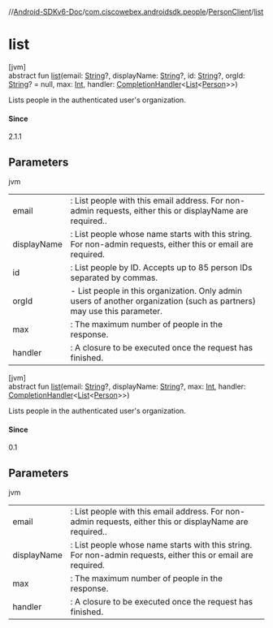 //[Android-SDKv6-Doc](../../../index.md)/[com.ciscowebex.androidsdk.people](../index.md)/[PersonClient](index.md)/[list](list.md)

# list

[jvm]\
abstract fun [list](list.md)(email: [String](https://kotlinlang.org/api/latest/jvm/stdlib/kotlin/-string/index.html)?, displayName: [String](https://kotlinlang.org/api/latest/jvm/stdlib/kotlin/-string/index.html)?, id: [String](https://kotlinlang.org/api/latest/jvm/stdlib/kotlin/-string/index.html)?, orgId: [String](https://kotlinlang.org/api/latest/jvm/stdlib/kotlin/-string/index.html)? = null, max: [Int](https://kotlinlang.org/api/latest/jvm/stdlib/kotlin/-int/index.html), handler: [CompletionHandler](../../com.ciscowebex.androidsdk/-completion-handler/index.md)&lt;[List](https://kotlinlang.org/api/latest/jvm/stdlib/kotlin.collections/-list/index.html)&lt;[Person](../-person/index.md)&gt;&gt;)

Lists people in the authenticated user's organization.

#### Since

2.1.1

## Parameters

jvm

| | |
|---|---|
| email | : List people with this email address. For non-admin requests, either this or displayName are required.. |
| displayName | : List people whose name starts with this string. For non-admin requests, either this or email are required. |
| id | : List people by ID. Accepts up to 85 person IDs separated by commas. |
| orgId | -     List people in this organization. Only admin users of another organization (such as partners) may use this parameter. |
| max | : The maximum number of people in the response. |
| handler | : A closure to be executed once the request has finished. |

[jvm]\
abstract fun [list](list.md)(email: [String](https://kotlinlang.org/api/latest/jvm/stdlib/kotlin/-string/index.html)?, displayName: [String](https://kotlinlang.org/api/latest/jvm/stdlib/kotlin/-string/index.html)?, max: [Int](https://kotlinlang.org/api/latest/jvm/stdlib/kotlin/-int/index.html), handler: [CompletionHandler](../../com.ciscowebex.androidsdk/-completion-handler/index.md)&lt;[List](https://kotlinlang.org/api/latest/jvm/stdlib/kotlin.collections/-list/index.html)&lt;[Person](../-person/index.md)&gt;&gt;)

Lists people in the authenticated user's organization.

#### Since

0.1

## Parameters

jvm

| | |
|---|---|
| email | : List people with this email address. For non-admin requests, either this or displayName are required.. |
| displayName | : List people whose name starts with this string. For non-admin requests, either this or email are required. |
| max | : The maximum number of people in the response. |
| handler | : A closure to be executed once the request has finished. |
